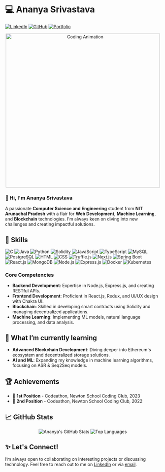 # 💻 Ananya Srivastava

[![LinkedIn](https://img.shields.io/badge/-LinkedIn-blue?style=flat&logo=linkedin&logoColor=white)](http://linkedin.com/ananyasrivastava922/)
[![GitHub](https://img.shields.io/badge/-GitHub-black?style=flat&logo=github&logoColor=white)](http://github.com/Ananya0902)
[![Portfolio](https://img.shields.io/badge/-Portfolio-green?style=flat&logo=google-chrome&logoColor=white)](https://connect-with-ananya.netlify.app/)

<div align="center">
    <img src="https://media.giphy.com/media/L8K62iTDkzGX6/giphy.gif" alt="Coding Animation" width="500"/>
</div>

### 👋 Hi, I'm Ananya Srivastava

A passionate **Computer Science and Engineering** student from **NIT Arunachal Pradesh** with a flair for **Web Development**, **Machine Learning**, and **Blockchain** technologies. I'm always keen on diving into new challenges and creating impactful solutions.

## 🚀 Skills

![C](https://img.shields.io/badge/-C-A8B9CC?style=flat&logo=c&logoColor=white)
![Java](https://img.shields.io/badge/-Java-007396?style=flat&logo=java&logoColor=white)
![Python](https://img.shields.io/badge/-Python-3776AB?style=flat&logo=python&logoColor=white)
![Solidity](https://img.shields.io/badge/-Solidity-363636?style=flat&logo=solidity&logoColor=white)
![JavaScript](https://img.shields.io/badge/-JavaScript-F7DF1E?style=flat&logo=javascript&logoColor=black)
![TypeScript](https://img.shields.io/badge/-TypeScript-3178C6?style=flat&logo=typescript&logoColor=white)
![MySQL](https://img.shields.io/badge/-MySQL-4479A1?style=flat&logo=mysql&logoColor=white)
![PostgreSQL](https://img.shields.io/badge/-PostgreSQL-336791?style=flat&logo=postgresql&logoColor=white)
![HTML](https://img.shields.io/badge/-HTML-E34F26?style=flat&logo=html5&logoColor=white)
![CSS](https://img.shields.io/badge/-CSS-1572B6?style=flat&logo=css3&logoColor=white)
![Truffle.js](https://img.shields.io/badge/-Truffle.js-5E4740?style=flat&logo=truffle&logoColor=white)
![Next.js](https://img.shields.io/badge/-Next.js-000000?style=flat&logo=next.js&logoColor=white)
![Spring Boot](https://img.shields.io/badge/-Spring%20Boot-6DB33F?style=flat&logo=spring-boot&logoColor=white)
![React.js](https://img.shields.io/badge/-React-61DAFB?style=flat&logo=react&logoColor=black)
![MongoDB](https://img.shields.io/badge/-MongoDB-47A248?style=flat&logo=mongodb&logoColor=white)
![Node.js](https://img.shields.io/badge/-Node.js-339933?style=flat&logo=node.js&logoColor=white)
![Express.js](https://img.shields.io/badge/-Express.js-000000?style=flat&logo=express&logoColor=white)
![Docker](https://img.shields.io/badge/-Docker-2496ED?style=flat&logo=docker&logoColor=white)
![Kubernetes](https://img.shields.io/badge/-Kubernetes-326CE5?style=flat&logo=kubernetes&logoColor=white)

### Core Competencies

- **Backend Development**: Expertise in Node.js, Express.js, and creating RESTful APIs.
- **Frontend Development**: Proficient in React.js, Redux, and UI/UX design with Chakra UI.
- **Blockchain**: Skilled in developing smart contracts using Solidity and managing decentralized applications.
- **Machine Learning**: Implementing ML models, natural language processing, and data analysis.

## 🌱 What I’m currently learning

- **Advanced Blockchain Development**: Diving deeper into Ethereum's ecosystem and decentralized storage solutions.
- **AI and ML**: Expanding my knowledge in machine learning algorithms, focusing on ASR & Seq2Seq models.

## 🏆 Achievements

- 🥇 **1st Position** - Codeathon, Newton School Coding Club, 2023
- 🥈 **2nd Position** - Codeathon, Newton School Coding Club, 2022

## 📈 GitHub Stats

<style>
    .github-stats {
        transition: transform 0.5s;
    }
    .github-stats:hover {
        transform: scale(1.05);
    }
</style>

<div align="center">
    <img src="https://github-readme-stats.vercel.app/api?username=Ananya0902&show_icons=true&theme=radical" alt="Ananya's GitHub Stats">
    <img src="https://github-readme-stats.vercel.app/api/top-langs/?username=Ananya0902&layout=compact&theme=radical" alt="Top Languages">
</div>

## ✨ Let's Connect!

I’m always open to collaborating on interesting projects or discussing technology. Feel free to reach out to me on [LinkedIn](http://linkedin.com/ananyasrivastava922/) or via [email](mailto:ananya.cse.21@nitap.ac.in).
